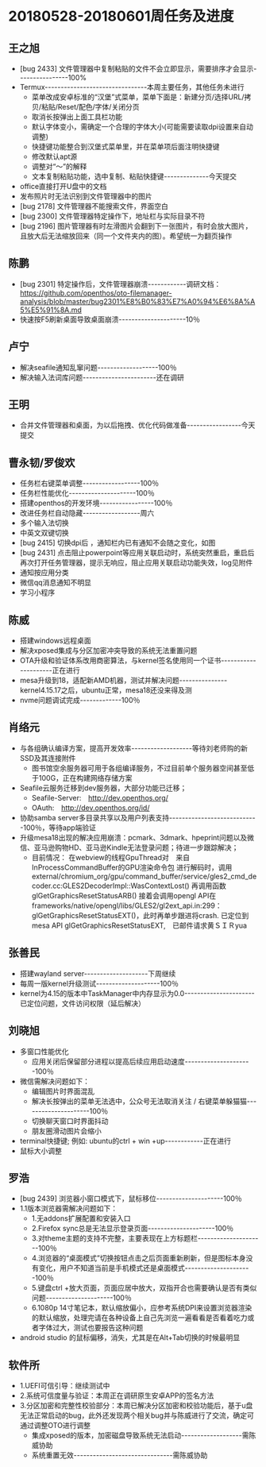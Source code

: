 # 20180528-20180601周任务及进度

## 王之旭
- [bug 2433] 文件管理器中复制粘贴的文件不会立即显示，需要排序才会显示----------------100%
- Termux--------------------------------本周主要任务，其他任务未进行
   - 菜单改成安卓标准的“汉堡”式菜单，菜单下面是：新建分页/选择URL/拷贝/粘贴/Reset/配色/字体/关闭分页
   - 取消长按弹出上面工具栏功能
   - 默认字体变小，需确定一个合理的字体大小(可能需要读取dpi设置来自动调整)
   - 快捷键功能整合到汉堡式菜单里，并在菜单项后面注明快捷键
   - 修改默认apt源
   - 调整对“～”的解释
   - 文本复制粘贴功能，选中复制、粘贴快捷键--------------今天提交
- office直接打开U盘中的文档
- 发布照片时无法识别到文件管理器中的图片
- [bug 2178] 文件管理器不能搜索文件，界面空白
- [bug 2300] 文件管理器特定操作下，地址栏与实际目录不符
- [bug 2196] 图片管理器有时左滑图片会翻到下一张图片，有时会放大图片，且放大后无法缩放回来（同一个文件夹内的图）。希望统一为翻页操作
  
## 陈鹏
- [bug 2301] 特定操作后，文件管理器崩溃------------调研文档：https://github.com/openthos/oto-filemanager-analysis/blob/master/bug2301%E8%B0%83%E7%A0%94%E6%8A%A5%E5%91%8A.md
- 快速按F5刷新桌面导致桌面崩溃---------------------10％
   
## 卢宁
- 解决seafile通知乱窜问题-------------------100％
- 解决输入法词库问题-----------------------还在调研

## 王明
- 合并文件管理器和桌面，为以后拖拽、优化代码做准备-----------------今天提交

## 曹永韧/罗俊欢
- 任务栏右键菜单调整------------------100％
- 任务栏性能优化---------------------100％
- 搭建openthos的开发环境-----------------100％
- 改进任务栏自动隐藏------------------周六
- 多个输入法切换
- 中英文双键切换
- [bug 2415] 切换dpi后 ，通知栏内已有通知不会随之变化，如图
- [bug 2431] 点击阻止powerpoint等应用关联启动时，系统突然重启，重启后再次打开任务管理器，提示无响应，阻止应用关联启动功能失效，log见附件
- 通知按应用分类
- 微信qq消息通知不明显
- 学习小程序

## 陈威
- 搭建windows远程桌面
- 解决xposed集成与分区加密冲突导致的系统无法重置问题
- OTA升级和验证体系改用商密算法，与kernel签名使用同一个证书---------------------正在进行
- mesa升级到18，适配新AMD机器，测试并解决问题---------------kernel4.15.17之后，ubuntu正常，mesa18还没来得及测
- nvme问题调试完成-------------100％

## 肖络元
- 与各组确认编译方案，提高开发效率-------------------等待刘老师购的新SSD及其连接附件
  - 图书馆空余服务器可用于各组编译服务，不过目前单个服务器空间甚至低于100G，正在构建网络存储方案
- Seafile云服务迁移到dev服务器，大部分功能已迁移；
  - Seafile-Server:　http://dev.openthos.org/
  - OAuth:　http://dev.openthos.org/id/
- 协助samba server多目录共享以及用户列表支持----------------------------100％，等待app端验证
- 升级mesa18出现的解决应用崩溃：pcmark、3dmark、hpeprint问题以及微信、亚马逊购物HD、亚马逊Kindle无法登录问题；待进一步跟踪解决；
  - 目前情况：
在webview的线程GpuThread对　来自InProcessCommandBuffer的GPU渲染命令包 进行解码时，调用
external/chromium_org/gpu/command_buffer/service/gles2_cmd_decoder.cc:GLES2DecoderImpl::WasContextLost()
再调用函数glGetGraphicsResetStatusARB()
接着会调用opengl API在frameworks/native/opengl/libs/GLES2/gl2ext_api.in:299：glGetGraphicsResetStatusEXT()，此时再单步跟进将crash.
已定位到mesa API glGetGraphicsResetStatusEXT,　已邮件请求黄ＳＩＲyua

## 张善民
- 搭建wayland server--------------------下周继续
- 每周一版kernel升级测试--------------------100％
- kernel为4.15的版本中TaskManager中内存显示为0.0----------------------已定位问题，文件访问权限（延后解决）

## 刘晓旭
- 多窗口性能优化
  - 应用关闭后保留部分进程以提高后续应用启动速度---------------------100％
- 微信需解决问题如下：
  - 编辑图片时界面混乱
  - 解决长按弹出的菜单无法选中，公众号无法取消关注 / 右键菜单躲猫猫---------------------100％
  - 切换聊天窗口时界面抖动
  - 朋友圈滑动图片会缩小
- terminal快捷键; 例如: ubuntu的ctrl + win +up------------正在进行
- 鼠标大小调整

## 罗浩
- [bug 2439] 浏览器小窗口模式下，鼠标移位---------------------100％
- 1.1版本浏览器需解决问题如下：
  - 1.无addons扩展配置和安装入口
  - 2.Firefox sync总是无法显示登录页面---------------------100％
  - 3.对theme主题的支持不完整，主要表现在上方标题栏---------------------100％
  - 4.浏览器的“桌面模式”切换按钮点击之后页面重新刷新，但是图标本身没有变化，用户不知道当前是手机模式还是桌面模式---------------------100％
  - 5.键盘ctrl +放大页面，页面应居中放大，双指开合也需要确认是否有类似问题---------------------100％
  - 6.1080p 14寸笔记本，默认缩放偏小，应参考系统DPI来设置浏览器渲染的默认缩放，处理完请在各种设备上自己先浏览一遍看看是否看着吃力或者字体过大，测试也要报告这种问题
- android studio 的鼠标偏移，消失，尤其是在Alt+Tab切换的时候最明显

## 软件所
- 1.UEFI可信引导：继续测试中
- 2.系统可信度量与验证：本周正在调研原生安卓APP的签名方法
- 3.分区加密和完整性校验部分：本周已解决分区加密和校验功能后，基于u盘无法正常启动的bug，此外还发现两个相关bug并与陈威进行了交流，确定可通过调整OTO进行调整
   - 集成xposed的版本，加密磁盘导致系统无法启动-------------------需陈威协助
   - 系统重置无效-------------------------------需陈威协助
